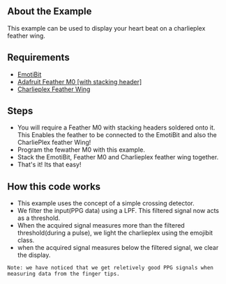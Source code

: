 ## About the Example
This example can be used to display your heart beat on a charlieplex feather wing.

## Requirements
- [EmotiBit](https://www.emotibit.com/)
- [Adafruit Feather M0 [with stacking header]](https://www.adafruit.com/product/3010)
- [Charlieplex Feather Wing](https://www.adafruit.com/product/3134)

## Steps
- You will require a Feather M0 with stacking headers soldered onto it. This Enables the feather to be connected to the EmotiBit and also the CharliePlex feather Wing!
- Program the fewather M0 with this example.
- Stack the EmotiBit, Feather M0 and Charlieplex feather wing together.
- That's it! Its that easy!

## How this code works
- This example uses the concept of a simple crossing detector.
- We filter the input(PPG data) using a LPF. This filtered signal now acts as a threshold.
- When the acquired signal measures more than the filtered threshold(during a pulse), we light the charlieplex using the emojibit class.
- when the acquired signal measures below the filtered signal, we clear the display.


`Note: we have noticed that we get reletively good PPG signals when measuring data from the finger tips.`


